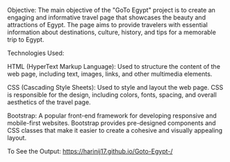 Objective: The main objective of the "GoTo Egypt" project is to create an engaging and informative travel page that showcases the beauty and attractions of Egypt. The page aims to provide travelers with essential information about destinations, culture, history, and tips for a memorable trip to Egypt.

Technologies Used:

HTML (HyperText Markup Language):
Used to structure the content of the web page, including text, images, links, and other multimedia elements.

CSS (Cascading Style Sheets):
Used to style and layout the web page. CSS is responsible for the design, including colors, fonts, spacing, and overall aesthetics of the travel page.

Bootstrap:
A popular front-end framework for developing responsive and mobile-first websites. Bootstrap provides pre-designed components and CSS classes that make it easier to create a cohesive and visually appealing layout.

To See the Output:
https://harinij17.github.io/Goto-Egypt-/
